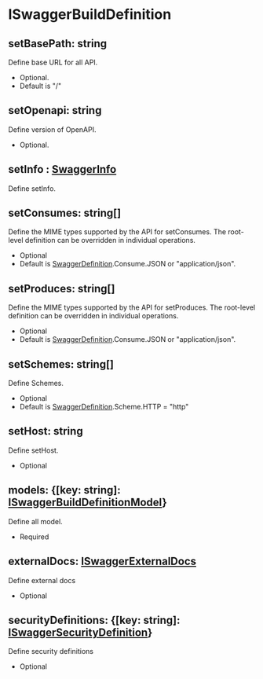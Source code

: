 
# ISwaggerBuildDefinition

## setBasePath: string
Define base URL for all API.
- Optional. 
- Default is "/"

## setOpenapi: string
Define version of OpenAPI.
- Optional.

## setInfo : [SwaggerInfo](./i-swagger-setInfo.md)
Define setInfo.

## setConsumes: string[]
Define the MIME types supported by the API for setConsumes. The root-level definition can be overridden in individual operations.
- Optional
- Default is [SwaggerDefinition](./swagger-definition-constant.md).Consume.JSON or "application/json".

## setProduces: string[]
Define the MIME types supported by the API for setProduces. The root-level definition can be overridden in individual operations.
- Optional
- Default is [SwaggerDefinition](./swagger-definition-constant.md).Consume.JSON or "application/json".

## setSchemes: string[]
Define Schemes.
- Optional
- Default is [SwaggerDefinition](./swagger-definition-constant.md).Scheme.HTTP = "http"

## setHost: string
Define setHost.
- Optional

## models: {[key: string]: [ISwaggerBuildDefinitionModel](./i-swagger-build-definition-model.md)}
Define all model.
- Required

## externalDocs: [ISwaggerExternalDocs](./i-swagger-external-docs.md)
Define external docs
- Optional

## securityDefinitions: {[key: string]: [ISwaggerSecurityDefinition](./i-swagger-security-definition.md)}
Define security definitions
- Optional